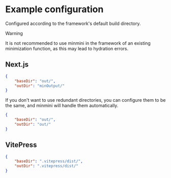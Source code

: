 # Example configuration

Configured according to the framework's default build directory.

> [!WARNING]
> It is not recommended to use minmini in the framework of an existing minimization function, as this may lead to hydration errors.



## Next.js

```json
{
    "baseDir": "out/",
    "outDir": "minOutput/"
}
```

If you don't want to use redundant directories, you can configure them to be the same, and minmini will handle them automatically.

```json
{
    "baseDir": "out/",
    "outDir": "out/"
}
```



## VitePress

```json
{
    "baseDir": ".vitepress/dist/",
    "outDir": ".vitepress/dist/"
}
```